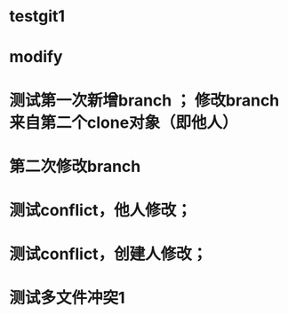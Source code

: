 # testgit1
# modify
# 测试第一次新增branch ； 修改branch来自第二个clone对象（即他人）
# 第二次修改branch
# 测试conflict，他人修改；
# 测试conflict，创建人修改；
# 测试多文件冲突1
